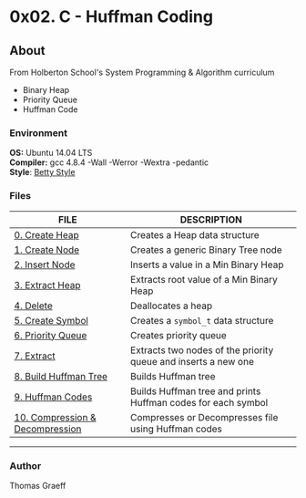 # 0x02. C - Huffman Coding

## About
From Holberton School's System Programming & Algorithm curriculum  
* Binary Heap
* Priority Queue  
* Huffman Code  

### Environment
__OS:__ Ubuntu 14.04 LTS  
__Compiler:__ gcc 4.8.4 -Wall -Werror -Wextra -pedantic  
__Style__: [Betty Style](https://github.com/holbertonschool/Betty/blob/master/betty-style.pl)  

### Files
FILE | DESCRIPTION
----|----
[0. Create Heap](./heap/heap_create.c) | Creates a Heap data structure  
[1. Create Node](./heap/binary_tree_node.c) | Creates a generic Binary Tree node  
[2. Insert Node](./heap/heap_insert.c) | Inserts a value in a Min Binary Heap  
[3. Extract Heap](./heap/heap_extract.c) | Extracts root value of a Min Binary Heap  
[4. Delete](./heap/heap_delete.c) | Deallocates a heap  
[5. Create Symbol](./symbol.c) | Creates a `symbol_t` data structure  
[6. Priority Queue](./huffman_priority_queue.c) | Creates priority queue
[7. Extract](./huffman_extract_and_insert.c) | Extracts two nodes of the priority queue and inserts a new one
[8. Build Huffman Tree](./huffman_tree.c) | Builds Huffman tree
[9. Huffman Codes](./huffman_codes.c) | Builds Huffman tree and prints Huffman codes for each symbol
[10. Compression & Decompression](./Makefile) | Compresses or Decompresses file using Huffman codes

---

### Author
Thomas Graeff

